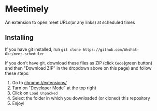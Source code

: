 # Meetimely

An extension to open meet URLs(or any links) at scheduled times

## Installing

If you have git installed, run `git clone https://github.com/Akshat-Oke/meet-scheduler`

If you don't have git, download these files as ZIP (click `Code`(green button) and then "Download ZIP" in the dropdown above on this page) and follow these steps:

1. Go to [chrome://extensions/](chrome://extensions/)
2. Turn on "Developer Mode" at the top right
3. Click on `Load Unpacked`
4. Select the folder in which you downloaded (or cloned) this repository
5. Enjoy!
